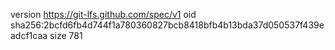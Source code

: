 version https://git-lfs.github.com/spec/v1
oid sha256:2bcfd6fb4d744f1a780360827bcb8418bfb4b13bda37d050537f439eadcf1caa
size 781

